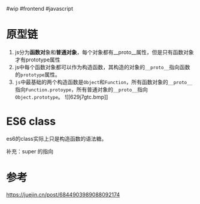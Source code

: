 #wip #frontend #javascript
# 原型链
1. js分为**函数对**象和**普通对象**，每个对象都有__proto__属性，但是只有函数对象才有prototype属性
2. js中每个函数对象都可以作为构造函数，其构造的对象的`__proto__`指向函数的`prototype`属性。
3. `js`中最基础的两个构造函数是`Object`和`Function`，所有函数对象的`__proto__`指向`Function.protoype`，所有普通对象的`__proto__`指向`Object.prototype`。
![[629j7gtc.bmp]]

# ES6 class

es6的class实际上只是构造函数的语法糖。

补充：super 的指向

# 参考

https://juejin.cn/post/6844903989088092174